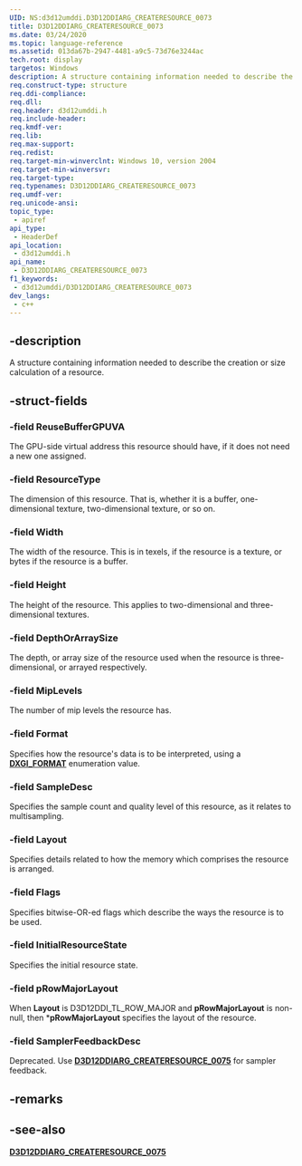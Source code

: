 ```yaml
---
UID: NS:d3d12umddi.D3D12DDIARG_CREATERESOURCE_0073
title: D3D12DDIARG_CREATERESOURCE_0073
ms.date: 03/24/2020
ms.topic: language-reference
ms.assetid: 013da67b-2947-4481-a9c5-73d76e3244ac
tech.root: display
targetos: Windows
description: A structure containing information needed to describe the creation or size calculation of a resource.
req.construct-type: structure
req.ddi-compliance: 
req.dll: 
req.header: d3d12umddi.h
req.include-header: 
req.kmdf-ver: 
req.lib: 
req.max-support: 
req.redist: 
req.target-min-winverclnt: Windows 10, version 2004
req.target-min-winversvr: 
req.target-type: 
req.typenames: D3D12DDIARG_CREATERESOURCE_0073
req.umdf-ver: 
req.unicode-ansi: 
topic_type:
 - apiref
api_type:
 - HeaderDef
api_location:
 - d3d12umddi.h
api_name:
 - D3D12DDIARG_CREATERESOURCE_0073
f1_keywords:
 - d3d12umddi/D3D12DDIARG_CREATERESOURCE_0073
dev_langs:
 - c++
---
```


## -description

A structure containing information needed to describe the creation or size calculation of a resource.

## -struct-fields

### -field ReuseBufferGPUVA

The GPU-side virtual address this resource should have, if it does not need a new one assigned.

### -field ResourceType

The dimension of this resource. That is, whether it is a buffer, one-dimensional texture, two-dimensional texture, or so on.

### -field Width

The width of the resource. This is in texels, if the resource is a texture, or bytes if the resource is a buffer.

### -field Height

The height of the resource. This applies to two-dimensional and three-dimensional textures.

### -field DepthOrArraySize

The depth, or array size of the resource used when the resource is three-dimensional, or arrayed respectively.

### -field MipLevels

The number of mip levels the resource has.

### -field Format

Specifies how the resource's data is to be interpreted, using a [**DXGI_FORMAT**](https://docs.microsoft.com/windows/win32/api/dxgiformat/ne-dxgiformat-dxgi_format) enumeration value.

### -field SampleDesc

Specifies the sample count and quality level of this resource, as it relates to multisampling.

### -field Layout

Specifies details related to how the memory which comprises the resource is arranged.

### -field Flags

Specifies bitwise-OR-ed flags which describe the ways the resource is to be used.

### -field InitialResourceState

Specifies the initial resource state.

### -field pRowMajorLayout

When **Layout** is D3D12DDI_TL_ROW_MAJOR and **pRowMajorLayout** is non-null, then ***pRowMajorLayout** specifies the layout of the resource.

### -field SamplerFeedbackDesc

Deprecated. Use [**D3D12DDIARG_CREATERESOURCE_0075**](ns-d3d12umddi-d3d12ddiarg_createresource_0075.md) for sampler feedback.

## -remarks

## -see-also

[**D3D12DDIARG_CREATERESOURCE_0075**](ns-d3d12umddi-d3d12ddiarg_createresource_0075.md)
